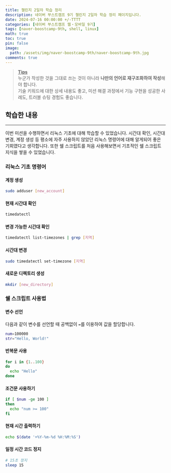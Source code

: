 ```yaml
---
title: 챌린지 2일차 학습 정리
description: 네이버 부스트캠프 9기 챌린지 2일차 학습 정리 페이지입니다.
date: 2024-07-16 00:00:00 +/-TTTT
categories: [네이버 부스트캠프 웹・모바일 9기]
tags: [naver-boostcamp-9th, shell, linux]
math: true
toc: true
pin: false
image:
  path: /assets/img/naver-boostcamp-9th/naver-boostcamp-9th.jpg
comments: true
---
```


<blockquote class="prompt-tip"><p><strong><u>Tips</u></strong> <br />
누군가 작성한 것을 그대로 쓰는 것이 아니라 <b>나만의 언어로 재구조화하여 작성</b>해야 합니다. <br />
기술 키워드에 대한 상세 내용도 좋고, 미션 해결 과정에서 기능 구현을 성공한 사례도, 트러블 슈팅 경험도 좋습니다.</p></blockquote>

## 학습한 내용

<hr />

이번 미션을 수행하면서 리눅스 기초에 대해 학습할 수 있었습니다. 시간대 확인, 시간대 변경, 계정 생성 등 평소에 자주 사용하지 않았던 리눅스 명령어에 대해 알게되어 좋은 기회였다고 생각합니다. 또한 쉘 스크립트를 처음 사용해보면서 기초적인 쉘 스크립트 지식을 쌓을 수 있었습니다.

### 리눅스 기초 명령어

#### 계정 생성

```bash
sudo adduser [new_account]
```

#### 현재 시간대 확인

```bash
timedatectl
```

#### 변경 가능한 시간대 확인

```bash
timedatectl list-timezones | grep [지역]
```

#### 시간대 변경

```bash
sudo timedatectl set-timezone [지역]
```

#### 새로운 디렉토리 생성

```bash
mkdir [new_directory]
```

### 쉘 스크립트 사용법

#### 변수 선언

다음과 같이 변수를 선언할 때 공백없이 `=`를 이용하여 값을 할당합니다.

```bash
num=100000
str="Hello, World!"
```

#### 반복문 사용

```bash
for i in {1..100}
do
  echo "Hello"
done
```

#### 조건문 사용하기

```bash
if [ $num -ge 100 ]
then
  echo "num >= 100"
fi
```

#### 현재 시간 출력하기

```bash
echo $(date '+%Y-%m-%d %H:%M:%S')
```

#### 일정 시간 코드 정지

```bash
# 15초 정지
sleep 15
```
